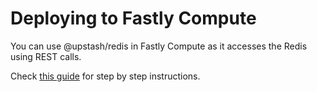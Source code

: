 # Deploying to Fastly Compute

You can use @upstash/redis in Fastly Compute as it accesses the Redis using REST
calls.

Check [this guide](https://blog.upstash.com/fastly-compute-edge-with-redis) for
step by step instructions.
